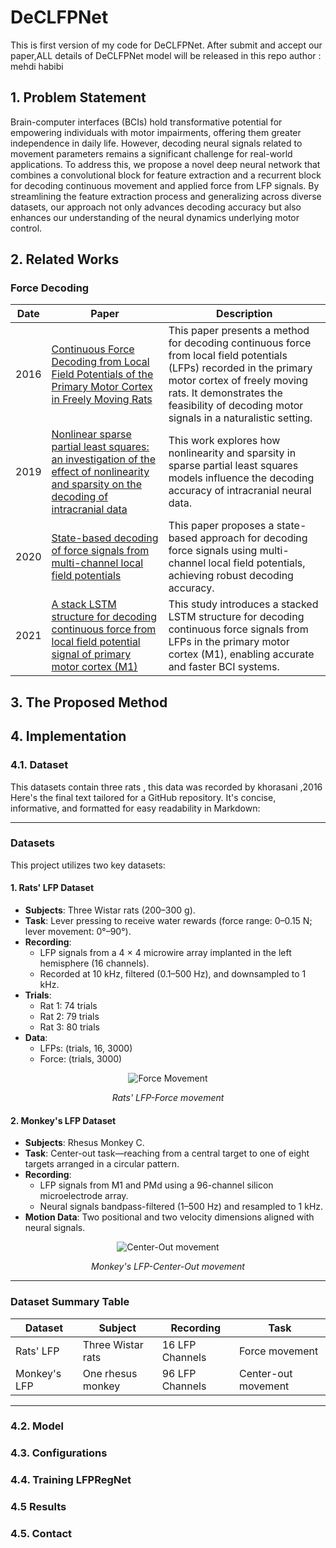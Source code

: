 # DeCLFPNet 
This is first version of my code for DeCLFPNet.
After submit and accept our paper,ALL details of DeCLFPNet model will be released in this repo 
author : mehdi habibi 


## 1. Problem Statement
Brain-computer interfaces (BCIs) hold transformative potential for empowering individuals with motor impairments, offering them greater independence in daily life. However, decoding neural signals related to movement parameters remains a significant challenge for real-world applications. To address this, we propose a novel deep neural network that combines a convolutional block for feature extraction and a recurrent block for decoding continuous movement and applied force from LFP signals. By streamlining the feature extraction process and generalizing across diverse datasets, our approach not only advances decoding accuracy but also enhances our understanding of the neural dynamics underlying motor control.

## 2. Related Works
### Force Decoding
| Date | Paper | Description |
|------|-------|-------------|
| 2016 | [Continuous Force Decoding from Local Field Potentials of the Primary Motor Cortex in Freely Moving Rats](https://www.nature.com/articles/srep35238) | This paper presents a method for decoding continuous force from local field potentials (LFPs) recorded in the primary motor cortex of freely moving rats. It demonstrates the feasibility of decoding motor signals in a naturalistic setting. |
| 2019 | [Nonlinear sparse partial least squares: an investigation of the effect of nonlinearity and sparsity on the decoding of intracranial data](https://iopscience.iop.org/article/10.1088/1741-2552/ab5d47) | This work explores how nonlinearity and sparsity in sparse partial least squares models influence the decoding accuracy of intracranial neural data. |
| 2020 | [State-based decoding of force signals from multi-channel local field potentials](https://ieeexplore.ieee.org/abstract/document/9177005) | This paper proposes a state-based approach for decoding force signals using multi-channel local field potentials, achieving robust decoding accuracy. |
| 2021 | [A stack LSTM structure for decoding continuous force from local field potential signal of primary motor cortex (M1)](https://bmcbioinformatics.biomedcentral.com/articles/10.1186/s12859-020-03953-0#:~:text=The%20proposed%20stack%20LSTM%20structure,accurate%20and%20faster%20BCI%20systems.) | This study introduces a stacked LSTM structure for decoding continuous force signals from LFPs in the primary motor cortex (M1), enabling accurate and faster BCI systems. |


## 3. The Proposed Method
   
## 4. Implementation
   
### 4.1. Dataset
This datasets contain three rats , this data was recorded by khorasani ,2016
Here's the final text tailored for a GitHub repository. It's concise, informative, and formatted for easy readability in Markdown:

---

### Datasets

This project utilizes two key datasets:  

#### 1. Rats' LFP Dataset  
- **Subjects**: Three Wistar rats (200–300 g).  
- **Task**: Lever pressing to receive water rewards (force range: 0–0.15 N; lever movement: 0°–90°).  
- **Recording**:  
  - LFP signals from a 4 × 4 microwire array implanted in the left hemisphere (16 channels).  
  - Recorded at 10 kHz, filtered (0.1–500 Hz), and downsampled to 1 kHz.  
- **Trials**:  
  - Rat 1: 74 trials  
  - Rat 2: 79 trials  
  - Rat 3: 80 trials  
- **Data**:  
  - LFPs: (trials, 16, 3000)  
  - Force: (trials, 3000)
 
<p align="center">
  <img src="https://github.com/user-attachments/assets/f66eb7d4-2447-4148-9e35-c6ad0d66c812" alt="Force Movement">
</p>
<p align="center"><i>Rats' LFP-Force movement</i></p>

#### 2. Monkey's LFP Dataset  
- **Subjects**: Rhesus Monkey C.  
- **Task**: Center-out task—reaching from a central target to one of eight targets arranged in a circular pattern.  
- **Recording**:  
  - LFP signals from M1 and PMd using a 96-channel silicon microelectrode array.  
  - Neural signals bandpass-filtered (1–500 Hz) and resampled to 1 kHz.  
- **Motion Data**: Two positional and two velocity dimensions aligned with neural signals.
<p align="center">
  <img src="https://github.com/user-attachments/assets/541fd9ba-100a-41e0-9933-a7e4dfb08a1c" alt="Center-Out movement">
</p>
<p align="center"><i>Monkey's LFP-Center-Out movement</i></p>


---

### Dataset Summary Table  

| **Dataset**   | **Subject**         | **Recording**        | **Task**                |  
|---------------|---------------------|----------------------|-------------------------|  
| Rats' LFP     | Three Wistar rats   | 16 LFP Channels      | Force movement          |  
| Monkey's LFP  | One rhesus monkey   | 96 LFP Channels      | Center-out movement     |  

---


### 4.2. Model
### 4.3. Configurations
### 4.4. Training LFPRegNet
### 4.5  Results
### 4.5. Contact
   

